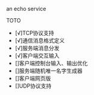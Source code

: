 an echo service

TOTO
+ [√]TCP协议支持
+ [√]通信消息格式定义
+ [√]服务端消息分发
+ [√]客户端交互输入
+ []客户端控制台输入、输出优化
+ []服务端随机唯一名字生成器
+ []客户端网页版
+ []UDP协议支持